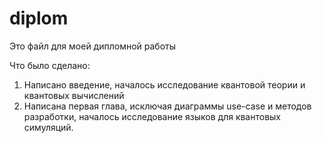 # diplom
Это файл для моей дипломной работы

Что было сделано:
1. Написано введение, началось исследование квантовой теории и квантовых вычислений
2. Написана первая глава, исключая диаграммы use-case и методов разработки, началось исследование языков для квантовых симуляций.
